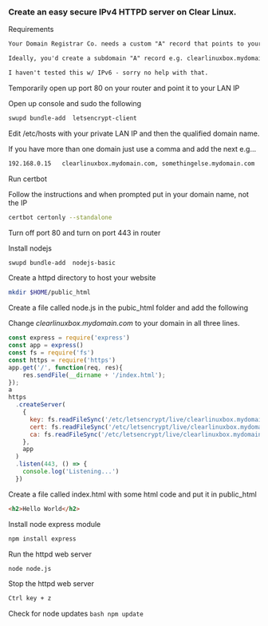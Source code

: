 ### Create an easy secure IPv4 HTTPD server on Clear Linux.
Requirements
```txt
Your Domain Registrar Co. needs a custom "A" record that points to your IPv4 IP

Ideally, you'd create a subdomain "A" record e.g. clearlinuxbox.mydomain.com

I haven't tested this w/ IPv6 - sorry no help with that.
```
Temporarily open up port 80 on your router and point it to your LAN IP 

Open up console and sudo the following
```bash
swupd bundle-add  letsencrypt-client
```
Edit /etc/hosts with your private LAN IP and then the qualified domain name.

If you have more than one domain just use a comma and add the next
e.g...
```bash
192.168.0.15   clearlinuxbox.mydomain.com, somethingelse.mydomain.com
```

Run certbot

Follow the instructions and when prompted put in your domain name, not the IP
```bash
certbot certonly --standalone
```
Turn off port 80 and turn on port 443 in router

Install nodejs
```bash
swupd bundle-add  nodejs-basic
```
Create a httpd directory to host your website
```bash
mkdir $HOME/public_html
```
Create a file called node.js in the pubic_html folder and add the following

Change *clearlinuxbox.mydomain.com* to your domain in all three lines.

```js
const express = require('express')
const app = express()
const fs = require('fs')
const https = require('https')
app.get('/', function(req, res){
    res.sendFile(__dirname + '/index.html');
});
a
https
  .createServer(
    {
      key: fs.readFileSync('/etc/letsencrypt/live/clearlinuxbox.mydomain.com/privkey.pem'),
      cert: fs.readFileSync('/etc/letsencrypt/live/clearlinuxbox.mydomain.com/fullchain.pem'),
      ca: fs.readFileSync('/etc/letsencrypt/live/clearlinuxbox.mydomain.com/fullchain.pem'),
    },
    app
  )
  .listen(443, () => {
    console.log('Listening...')
  })
```  

Create a file called index.html with some html code and put it in public_html
```html
<h2>Hello World</h2>
```

Install node express module
```bash
npm install express
```

Run the httpd web server
```bash
node node.js
```

Stop the httpd web server
```bash
Ctrl key + z
```

Check for node updates
```bash npm update```
